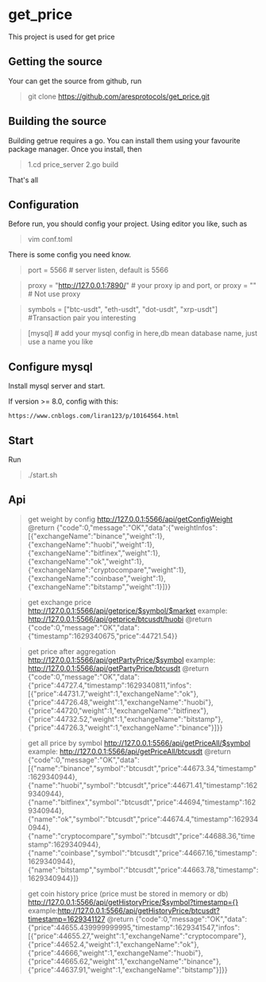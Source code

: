 # get_price
This project is used for get price

## Getting the source
Your can get the source from github, run

>  git clone https://github.com/aresprotocols/get_price.git


## Building the source
Building getrue requires a go.
You can install them using your favourite package manager.
Once you install, then

> 1.cd price_server
> 2.go build

That's all

## Configuration
Before run, you should config your project.
Using editor you like, such as

> vim conf.toml

There is some config you need know.

> port = 5566 # server listen, default is 5566

> proxy = "http://127.0.0.1:7890/"   #  your proxy ip and port, or
> proxy = "" # Not use proxy


> symbols = ["btc-usdt", "eth-usdt", "dot-usdt", "xrp-usdt"]  #Transaction pair you interesting

> [mysql] # add your mysql config in here,db mean database name, just use a name you like

## Configure mysql
Install mysql server and start.

If version >= 8.0, config with this:

`https://www.cnblogs.com/liran123/p/10164564.html`

## Start
Run
> ./start.sh

## Api
> get weight by config
> http://127.0.0.1:5566/api/getConfigWeight
> @return
> {"code":0,"message":"OK","data":{"weightInfos":[{"exchangeName":"binance","weight":1},{"exchangeName":"huobi","weight":1},{"exchangeName":"bitfinex","weight":1},{"exchangeName":"ok","weight":1},{"exchangeName":"cryptocompare","weight":1},{"exchangeName":"coinbase","weight":1},{"exchangeName":"bitstamp","weight":1}]}}


> get exchange price
> http://127.0.0.1:5566/api/getprice/$symbol/$market
> example: http://127.0.0.1:5566/api/getprice/btcusdt/huobi
> @return
> {"code":0,"message":"OK","data":{"timestamp":1629340675,"price":44721.54}}

> get price after aggregation
> http://127.0.0.1:5566/api/getPartyPrice/$symbol
> example: http://127.0.0.1:5566/api/getPartyPrice/btcusdt
> @return
> {"code":0,"message":"OK","data":{"price":44727.4,"timestamp":1629340811,"infos":[{"price":44731.7,"weight":1,"exchangeName":"ok"},{"price":44726.48,"weight":1,"exchangeName":"huobi"},{"price":44720,"weight":1,"exchangeName":"bitfinex"},{"price":44732.52,"weight":1,"exchangeName":"bitstamp"},{"price":44726.3,"weight":1,"exchangeName":"binance"}]}}

> get all price by symbol
> http://127.0.0.1:5566/api/getPriceAll/$symbol
> example: http://127.0.0.1:5566/api/getPriceAll/btcusdt
> @return
> {"code":0,"message":"OK","data":[{"name":"binance","symbol":"btcusdt","price":44673.34,"timestamp":1629340944},{"name":"huobi","symbol":"btcusdt","price":44671.41,"timestamp":1629340944},{"name":"bitfinex","symbol":"btcusdt","price":44694,"timestamp":1629340944},{"name":"ok","symbol":"btcusdt","price":44674.4,"timestamp":1629340944},{"name":"cryptocompare","symbol":"btcusdt","price":44688.36,"timestamp":1629340944},{"name":"coinbase","symbol":"btcusdt","price":44667.16,"timestamp":1629340944},{"name":"bitstamp","symbol":"btcusdt","price":44663.78,"timestamp":1629340944}]}

> get coin history price (price must be stored in memory or db)
> http://127.0.0.1:5566/api/getHistoryPrice/$symbol?timestamp={}
> example:http://127.0.0.1:5566/api/getHistoryPrice/btcusdt?timestamp=1629341127
> @return 
> {"code":0,"message":"OK","data":{"price":44655.439999999995,"timestamp":1629341547,"infos":[{"price":44655.27,"weight":1,"exchangeName":"cryptocompare"},{"price":44652.4,"weight":1,"exchangeName":"ok"},{"price":44666,"weight":1,"exchangeName":"huobi"},{"price":44665.62,"weight":1,"exchangeName":"binance"},{"price":44637.91,"weight":1,"exchangeName":"bitstamp"}]}}





